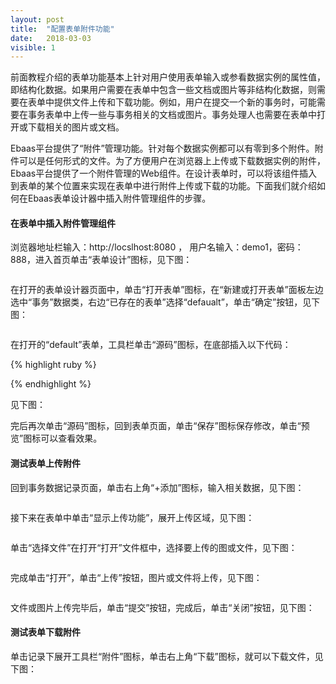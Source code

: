 ```yaml
---
layout: post
title:  "配置表单附件功能"
date:   2018-03-03
visible: 1
---
```


前面教程介绍的表单功能基本上针对用户使用表单输入或参看数据实例的属性值，即结构化数据。如果用户需要在表单中包含一些文档或图片等非结构化数据，则需要在表单中提供文件上传和下载功能。例如，用户在提交一个新的事务时，可能需要在事务表单中上传一些与事务相关的文档或图片。事务处理人也需要在表单中打开或下载相关的图片或文档。

Ebaas平台提供了“附件”管理功能。针对每个数据实例都可以有零到多个附件。附件可以是任何形式的文件。为了方便用户在浏览器上上传或下载数据实例的附件，Ebaas平台提供了一个附件管理的Web组件。在设计表单时，可以将该组件插入到表单的某个位置来实现在表单中进行附件上传或下载的功能。下面我们就介绍如何在Ebaas表单设计器中插入附件管理组件的步骤。

#### 在表单中插入附件管理组件
浏览器地址栏输入：http://locslhost:8080 ， 用户名输入：demo1，密码：888，进入首页单击“表单设计”图标，见下图：

<img src="{{'/assets/2018-03-03 配置表单附件功能1.png' | prepend: site.baseurl }}" alt="">

在打开的表单设计器页面中，单击“打开表单”图标，在“新建或打开表单”面板左边选中“事务”数据类，右边“已存在的表单”选择“defaualt”，单击“确定”按钮，见下图：

<img src="{{'/assets/2018-03-03 配置表单附件功能2.png' | prepend: site.baseurl }}" alt="">

在打开的“default”表单，工具栏单击“源码”图标，在底部插入以下代码：

{% highlight ruby %}
<div class="col col-md-12">
<div class="content"><attachments dbclass="dbclass" dbschema="dbschema" oid="oid"></attachments></div>
</div>
{% endhighlight %}

见下图：
<img src="{{'/assets/2018-03-03 配置表单附件功能4.png' | prepend: site.baseurl }}" alt="">

完后再次单击“源码”图标，回到表单页面，单击“保存”图标保存修改，单击“预览”图标可以查看效果。

#### 测试表单上传附件

回到事务数据记录页面，单击右上角“+添加”图标，输入相关数据，见下图：

<img src="{{'/assets/2018-03-03 配置表单附件功能5.png' | prepend: site.baseurl }}" alt="">

接下来在表单中单击“显示上传功能”，展开上传区域，见下图：

<img src="{{'/assets/2018-03-03 配置表单附件功能7.png' | prepend: site.baseurl }}" alt="">

单击“选择文件”在打开“打开”文件框中，选择要上传的图或文件，见下图：

<img src="{{'/assets/2018-03-03 配置表单附件功能8.png' | prepend: site.baseurl }}" alt="">

完成单击“打开”，单击“上传”按钮，图片或文件将上传，见下图：

<img src="{{'/assets/2018-03-03 配置表单附件功能9.png' | prepend: site.baseurl }}" alt="">

文件或图片上传完毕后，单击“提交”按钮，完成后，单击“关闭”按钮，见下图：
<img src="{{'/assets/2018-03-03 配置表单附件功能10.png' | prepend: site.baseurl }}" alt="">


#### 测试表单下载附件

单击记录下展开工具栏“附件”图标，单击右上角“下载”图标，就可以下载文件，见下图：

<img src="{{'/assets/2018-03-03 配置表单附件功能11.png' | prepend: site.baseurl }}" alt="">

